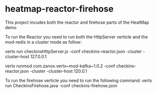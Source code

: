 heatmap-reactor-firehose
========================
This project incudes both the reactor and firehose parts of the HeatMap demo


To run the Reactor you need to run both the HttpServer verticle and the mod-redis in a cluster mode as follow:

vertx run checkinsHttpServer.js -conf checkins-reactor.json  -cluster -cluster-host 127.0.0.1

vertx runmod com.zanox.vertx~mod-kafka~1.0.2 -conf checkins-reactor.json  -cluster -cluster-host 120.0.1


To run the firehose verticle you need to run the following command:
vertx run CheckinsFirehose.java -conf checkins-firehose.json

